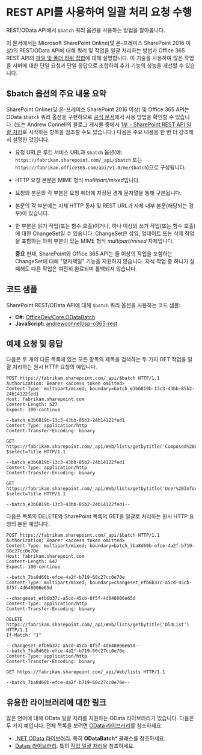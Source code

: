 # <a name="make-batch-requests-with-the-rest-apis"></a>REST API를 사용하여 일괄 처리 요청 수행
REST/OData API에서 `$batch` 쿼리 옵션을 사용하는 방법을 알아봅니다.
 
이 문서에서는 Microsoft SharePoint Online(및 온-프레미스 SharePoint 2016 이상)의 REST/OData API에 대해 쿼리 및 작업을 일괄 처리하는 방법과 Office 365 REST API의 [파일 및 폴더 하위 집합](http://msdn.microsoft.com/en-us/office/office365/api/files-rest-operations)에 대해 설명합니다. 이 기술을 사용하여 많은 작업을 서버에 대한 단일 요청과 단일 응답으로 조합하여 추가 기능의 성능을 개선할 수 있습니다.

## <a name="executive-summary-of-the-batch-option"></a>$batch 옵션의 주요 내용 요약
SharePoint Online(및 온-프레미스 SharePoint 2016 이상) 및 Office 365 API는 OData `$batch` 쿼리 옵션을 구현하므로 [공식 문서](http://www.odata.org/documentation/odata-version-3-0/batch-processing)에서 사용 방법을 확인할 수 있습니다. (또는 Andrew Connell의 블로그 게시물 중에서 [1부 - SharePoint REST API 일괄 처리](http://www.andrewconnell.com/blog/part-1-sharepoint-rest-api-batching-understanding-batching-requests)로 시작하는 항목을 참조할 수도 있습니다.) 다음은 주요 내용을 한 번 더 강조해서 설명한 것입니다.
 
- 요청 URL은 루트 서비스 URL과 `$batch` 옵션(예: `https://fabrikam.sharepoint.com/_api/$batch` 또는 `https://fabrikam.office365.com/api/v1.0/me/$batch`)으로 구성됩니다.
    
- HTTP 요청 본문은 MIME 형식 *multipart/mixed*입니다.
    
- 요청의 본문의 각 부분은 요청 헤더에 지정된 경계 문자열을 통해 구분됩니다.
    
- 본문의 각 부분에는 자체 HTTP 동사 및 REST URL과 자체 내부 본문(해당되는 경우)이 있습니다.
    
- 한 부분은 읽기 작업(또는 함수 호출)이거나, 하나 이상의 쓰기 작업(또는 함수 호출)에 대한 ChangeSet일 수 있습니다. ChangeSet은 삽입, 업데이트 또는 삭제 작업을 포함하는 하위 부분이 있는 MIME 형식 *multipart/mixed* 자체입니다.
    
     **중요** 현재, SharePoint와 Office 365 API는 둘 이상의 작업을 포함하는 ChangeSet에 대해 "양자택일" 기능을 지원하지 않습니다. 자식 작업 중 하나가 실패해도 다른 작업은 여전히 완료되며 롤백되지 않습니다.

## <a name="code-samples"></a>코드 샘플
SharePoint REST/OData API에 대해 `$batch` 쿼리 옵션을 사용하는 코드 샘플: 

-  **C#:** [OfficeDev/Core.ODataBatch](https://github.com/OfficeDev/PnP/tree/master/Samples/Core.ODataBatch)
-  **JavaScript:** [andrewconnell/sp-o365-rest](https://github.com/andrewconnell/sp-o365-rest/blob/master/SpRestBatchSample/Scripts/App.js)
    

## <a name="example-requests-and-responses"></a>예제 요청 및 응답
다음은 두 개의 다른 목록에 있는 모든 항목의 제목을 검색하는 두 가지 GET 작업을 일괄 처리하는 원시 HTTP 요청의 예입니다.

```
POST https://fabrikam.sharepoint.com/_api/$batch HTTP/1.1
Authorization: Bearer <access token omitted>
Content-Type: multipart/mixed; boundary=batch_e3b6819b-13c3-43bb-85b2-24b14122fed1
Host: fabrikam.sharepoint.com
Content-Length: 527
Expect: 100-continue

--batch_e3b6819b-13c3-43bb-85b2-24b14122fed1
Content-Type: application/http
Content-Transfer-Encoding: binary

GET https://fabrikam.sharepoint.com/_api/Web/lists/getbytitle('Composed%20Looks')/items?$select=Title HTTP/1.1

--batch_e3b6819b-13c3-43bb-85b2-24b14122fed1
Content-Type: application/http
Content-Transfer-Encoding: binary

GET https://fabrikam.sharepoint.com/_api/Web/lists/getbytitle('User%20Information%20List')/items?$select=Title HTTP/1.1

--batch_e3b6819b-13c3-43bb-85b2-24b14122fed1--

```

다음은 목록의 DELETE와 SharePoint 목록의 GET을 일괄로 처리하는 원시 HTTP 요청의 본문 예입니다.
 
```
POST https://fabrikam.sharepoint.com/_api/$batch HTTP/1.1
Authorization: Bearer <access token omitted>
Content-Type: multipart/mixed; boundary=batch_7ba8d60b-efce-4a2f-b719-60c27cc0e70e
Host: fabrikam.sharepoint.com
Content-Length: 647
Expect: 100-continue

--batch_7ba8d60b-efce-4a2f-b719-60c27cc0e70e
Content-Type: multipart/mixed; boundary=changeset_efb6b37c-a5cd-45cb-8f5f-4d648006e65d

--changeset_efb6b37c-a5cd-45cb-8f5f-4d648006e65d
Content-Type: application/http
Content-Transfer-Encoding: binary

DELETE https://fabrikam.sharepoint.com/_api/Web/lists/getbytitle('OldList') HTTP/1.1
If-Match: "1"

--changeset_efb6b37c-a5cd-45cb-8f5f-4d648006e65d--
--batch_7ba8d60b-efce-4a2f-b719-60c27cc0e70e
Content-Type: application/http
Content-Transfer-Encoding: binary

GET https://fabrikam.sharepoint.com/_api/Web/lists HTTP/1.1

--batch_7ba8d60b-efce-4a2f-b719-60c27cc0e70e--
```


## <a name="links-to-helpful-libraries"></a>유용한 라이브러리에 대한 링크
많은 언어에 대해 OData 일괄 처리를 지원하는 OData 라이브러리가 있습니다. 다음은 두 가지 예입니다. 전체 목록을 보려면 [OData 라이브러리](http://www.odata.org/libraries/)를 참조하세요.

-  [.NET OData 라이브러리](http://msdn.microsoft.com/en-us/office/microsoft.data.odata%28v=vs.90%29). 특히 **ODataBatch*** 클래스를 참조하세요.
-  [Datajs 라이브러리](http://datajs.codeplex.com/documentation). 특히 [작업 일괄 처리](http://datajs.codeplex.com/wikipage?title=datajs%20OData%20API&amp;referringTitle=Documentation#Batch)을 참조하세요.